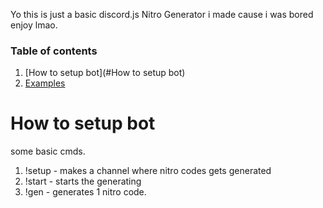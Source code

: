 Yo this is just a basic discord.js Nitro Generator  i made cause i was bored enjoy lmao.

### Table of contents
1. [How to setup bot](#How to setup bot)
2. [Examples](#examples)

# How to setup bot

some basic cmds. 
1. !setup - makes a channel where nitro codes gets generated
2. !start - starts the generating
3. !gen - generates 1 nitro code.
